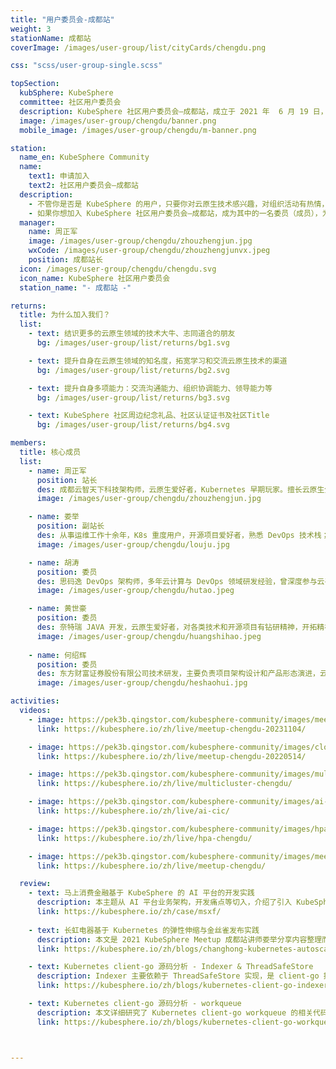 ```yaml
---
title: "用户委员会-成都站"
weight: 3
stationName: 成都站
coverImage: /images/user-group/list/cityCards/chengdu.png

css: "scss/user-group-single.scss"

topSection:
  kubSphere: KubeSphere 
  committee: 社区用户委员会
  description: KubeSphere 社区用户委员会—成都站，成立于 2021 年  6 月 19 日，是由活跃在成都的 KubeSphere 社区用户和成员组成。初创核心成员 3 人。
  image: /images/user-group/chengdu/banner.png
  mobile_image: /images/user-group/chengdu/m-banner.png

station:
  name_en: KubeSphere Community
  name: 
    text1: 申请加入
    text2: 社区用户委员会—成都站
  description: 
    - 不管你是否是 KubeSphere 的用户，只要你对云原生技术感兴趣，对组织活动有热情，对发展 KubeSphere 社区有想法，即可申请加入 KubeSphere 社区成都用户委员会。
    - 如果你想加入 KubeSphere 社区用户委员会—成都站，成为其中的一名委员（成员），为发展 KubeSphere 社区贡献自己的一份力量，可添加成都站站长微信申请，并可加入 KubeSphere 开源社区成都站微信群。
  manager: 
    name: 周正军
    image: /images/user-group/chengdu/zhouzhengjun.jpg
    wxCode: /images/user-group/chengdu/zhouzhengjunvx.jpeg
    position: 成都站长
  icon: /images/user-group/chengdu/chengdu.svg
  icon_name: KubeSphere 社区用户委员会
  station_name: "- 成都站 -"

returns:
  title: 为什么加入我们？
  list:
    - text: 结识更多的云原生领域的技术大牛、志同道合的朋友
      bg: /images/user-group/list/returns/bg1.svg

    - text: 提升自身在云原生领域的知名度，拓宽学习和交流云原生技术的渠道
      bg: /images/user-group/list/returns/bg2.svg

    - text: 提升自身多项能力：交流沟通能力、组织协调能力、领导能力等
      bg: /images/user-group/list/returns/bg3.svg

    - text: KubeSphere 社区周边纪念礼品、社区认证证书及社区Title
      bg: /images/user-group/list/returns/bg4.svg

members:
  title: 核心成员
  list:
    - name: 周正军
      position: 站长
      des: 成都云智天下科技架构师，云原生爱好者，Kubernetes 早期玩家。擅长云原生分布式架构、大数据架构等；负责公司云原生基础平台搭建、大数据架构搭建等。
      image: /images/user-group/chengdu/zhouzhengjun.jpg

    - name: 娄举
      position: 副站长
      des: 从事运维工作十余年，K8s 重度用户，开源项目爱好者，熟悉 DevOps 技术栈；目前就职于马上消费金融，担任 SaaS 平台高级 SRE 工程师一职，负责公司 SaaS 平台 K8s 改造等。 
      image: /images/user-group/chengdu/louju.jpg

    - name: 胡涛
      position: 委员
      des: 思码逸 DevOps 架构师，多年云计算与 DevOps 领域研发经验，曾深度参与云平台从 0 到 1 建设，主导云研发团队 DevOps 流程制定与工具链开发工作。现主要专注于开源 DevOps 工具链管理工具 DevStream 研发工作。
      image: /images/user-group/chengdu/hutao.jpeg

    - name: 黄世豪
      position: 委员
      des: 奈特瑞 JAVA 开发，云原生爱好者，对各类技术和开源项目有钻研精神，开拓精神。
      image: /images/user-group/chengdu/huangshihao.jpeg
   
    - name: 何绍辉
      position: 委员
      des: 东方财富证券股份有限公司技术研发，主要负责项目架构设计和产品形态演进，云原生爱好者，有一定的容器云、Paas、Saas 项目设计、开发经验，乐意接触、探索学习新的技术领域知识。
      image: /images/user-group/chengdu/heshaohui.jpg

activities:
  videos:
    - image: https://pek3b.qingstor.com/kubesphere-community/images/meetup-chengdu-20231104-cover.png
      link: https://kubesphere.io/zh/live/meetup-chengdu-20231104/

    - image: https://pek3b.qingstor.com/kubesphere-community/images/cloudnative-chengdu-20220514-cover.png
      link: https://kubesphere.io/zh/live/meetup-chengdu-20220514/

    - image: https://pek3b.qingstor.com/kubesphere-community/images/multicluster-cover.png
      link: https://kubesphere.io/zh/live/multicluster-chengdu/

    - image: https://pek3b.qingstor.com/kubesphere-community/images/ai-cic-cover.png
      link: https://kubesphere.io/zh/live/ai-cic/

    - image: https://pek3b.qingstor.com/kubesphere-community/images/hpa-cover.png
      link: https://kubesphere.io/zh/live/hpa-chengdu/

    - image: https://pek3b.qingstor.com/kubesphere-community/images/meetup-chengdu-cover.png
      link: https://kubesphere.io/zh/live/meetup-chengdu/

  review:
    - text: 马上消费金融基于 KubeSphere 的 AI 平台的开发实践
      description: 本主题从 AI 平台业务架构，开发痛点等切入，介绍了引入 KubeSphere 的原因、过程、收获等；进而介绍了 KubeSphere 的部署架构、配置原理、二次开发等，力求打消 KubeSphere 的神秘感。
      link: https://kubesphere.io/zh/case/msxf/
      
    - text: 长虹电器基于 Kubernetes 的弹性伸缩与金丝雀发布实践
      description: 本文是 2021 KubeSphere Meetup 成都站讲师娄举分享内容整理而成，分享了长虹智能电视增值平台项目基础架构如何借助 KubeSphere 从旧有的传统模式迁移到 Kubernetes，以及使用 KubeSphere 如何进行弹性伸缩和金丝雀发布。
      link: https://kubesphere.io/zh/blogs/changhong-kubernetes-autoscaling-canaryrelease/

    - text: Kubernetes client-go 源码分析 - Indexer & ThreadSafeStore
      description: Indexer 主要依赖于 ThreadSafeStore 实现，是 client-go 提供的一种缓存机制，通过检索本地缓存可以有效降低 apiserver 的压力，本文详细解读了 Indexer 和对应的 ThreadSafeStore 的实现。
      link: https://kubesphere.io/zh/blogs/kubernetes-client-go-indexer-threadsafestore/

    - text: Kubernetes client-go 源码分析 - workqueue
      description: 本文详细研究了 Kubernetes client-go workqueue 的相关代码。
      link: https://kubesphere.io/zh/blogs/kubernetes-client-go-workqueue/



---
```

